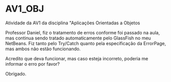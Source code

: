 # AV1_OBJ
Atividade da AV1 da disciplina "Aplicações Orientadas a Objetos

Professor Daniel, fiz o tratamento de erros conforme foi passado na aula, mas continua sendo tratado automaticamente pelo GlassFish no meu NetBeans. 
Fiz tanto pelo Try/Catch quanto pela especificação da ErrorPage, mas ambos não estão funcionando. 

Acredito que deva funcionar, mas caso esteja incorreto, poderia me informar o erro por favor? 

Obrigado.
